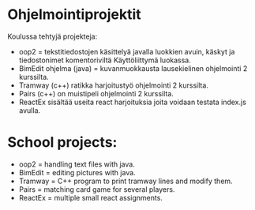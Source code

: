 # Ohjelmointiprojektit
Koulussa tehtyjä projekteja:
- oop2 = tekstitiedostojen käsittelyä javalla luokkien avuin, käskyt ja tiedostonimet komentoriviltä Käyttöliittymä luokassa.
- BimEdit ohjelma (java) = kuvanmuokkausta lausekielinen ohjelmointi 2 kurssilta.
- Tramway (c++) ratikka harjoitustyö ohjelmointi 2 kurssilta.
- Pairs (c++) on muistipeli ohjelmointi 2 kurssilta.
- ReactEx sisältää useita react harjoituksia joita voidaan testata index.js avulla.

# School projects:
- oop2 = handling text files with java.
- BimEdit = editing pictures with java. 
- Tramway = C++ program to print tramway lines and modify them. 
- Pairs = matching card game for several players. 
- ReactEx = multiple small react assignments.
